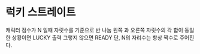 # 럭키 스트레이트

캐릭터 점수가 N 일때 자릿수를 기준으로 반 나눔
왼쪽 과 오른쪽 자릿수의 각 합이 동일한 상황이면 LUCKY 출력
그렇지 않으면 READY
단, N의 자리수는 항상 짝수로 주어진다.
